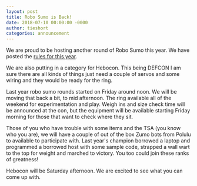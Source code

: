 ```yaml
---
layout: post
title: Robo Sumo is Back!
date: 2018-07-10 00:00:00 -0000
author: tieshort 
categories: announcement
---
```


We are proud to be hosting another round of Robo Sumo this year. We have posted the <a href="">rules for this year</a>.

We are also putting in a category for Hebocon. This being DEFCON I am sure there are all kinds of things just need a couple of servos and some wiring and they would be ready for the ring.

Last year robo sumo rounds started on Friday around noon. We will be moving that back a bit, to mid afternoon. The ring available all of the weekend for experimentation and play. Weigh ins and size check time will be announced at the con, but the equipment will be available starting Friday morning for those that want to check where they sit.

Those of you who have trouble with some items and the TSA (you know who you are), we will have a couple of out of the box Zumo bots from Polulu to available to participate with. Last year's champion borrowed a laptop and programmed a borrowed host with some sample code, strapped a wall wart to the top for weight and marched to victory. You too could join these ranks of greatness!

Hebocon will be Saturday afternoon. We are excited to see what you can come up with. 

